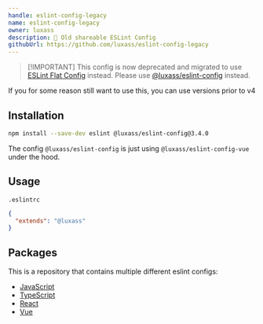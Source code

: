 ```yaml
---
handle: eslint-config-legacy
name: eslint-config-legacy
owner: luxass
description: 🔧 Old shareable ESLint Config
githubUrl: https://github.com/luxass/eslint-config-legacy
---
```


> \[!IMPORTANT]
> This config is now deprecated and migrated to use [ESLint Flat Config](https://eslint.org/docs/latest/user-guide/configuring/configuration-files#using-a-shareable-configuration-package) instead.
> Please use [@luxass/eslint-config](https://github.com/luxass/eslint-config) instead.

If you for some reason still want to use this, you can use versions prior to v4

## Installation

```bash
npm install --save-dev eslint @luxass/eslint-config@3.4.0
```

The config `@luxass/eslint-config` is just using `@luxass/eslint-config-vue` under the hood.

## Usage

`.eslintrc`

```json
{
  "extends": "@luxass"
}
```

## Packages

This is a repository that contains multiple different eslint configs:

- [JavaScript](https://github.com/luxass/eslint-config-legacy/blob/main/packages/eslint-config-js)
- [TypeScript](https://github.com/luxass/eslint-config-legacy/blob/main/packages/eslint-config-ts)
- [React](https://github.com/luxass/eslint-config-legacy/blob/main/packages/eslint-config-react)
- [Vue](https://github.com/luxass/eslint-config-legacy/blob/main/packages/eslint-config-vue)
